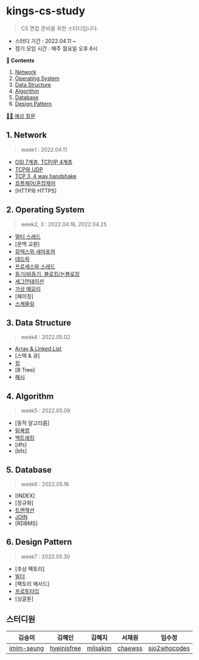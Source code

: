 # kings-cs-study

> CS 면접 준비를 위한 스터디입니다.

- 스터디 기간 : 2022.04.11 ~ 
- 정기 모임 시간 : 매주 월요일 오후 6시

**📖 Contents**
1. [Network](#1-network)
2. [Operating System](#2-operating-system)
3. [Data Structure](#3-data-structure)
4. [Algorithm](#4-algorithm)
5. [Database](#5-database)
6. [Design Pattern](#6-design-pattern)

[👩‍🏫 예상 질문](./%EC%98%88%EC%83%81%20%EC%A7%88%EB%AC%B8.md)

## 1. Network
> week1 : 2022.04.11
- [OSI 7계층, TCP/IP 4계층](./Network/OSI%207%EA%B3%84%EC%B8%B5,%20TCP%20IP%204%EA%B3%84%EC%B8%B5.md)
- [TCP와 UDP](./Network/TCP%EC%99%80%20UDP.md)
- [TCP 3, 4 way handshake](./Network/TCP%20Handshakes.md)
- [흐름제어/혼잡제어](./Network/%ED%98%BC%EC%9E%A1%EC%A0%9C%EC%96%B4%EC%99%80%20%ED%9D%90%EB%A6%84%EC%A0%9C%EC%96%B4.md)
- [HTTP와 HTTPS]

## 2. Operating System
> week2, 3 : 2022.04.18, 2022.04.25
- [멀티 스레드](./OperatingSystem/%EB%A9%80%ED%8B%B0%20%EC%8A%A4%EB%A0%88%EB%93%9C.md)
- [문맥 교환]
- [뮤텍스와 세마포어](./OperatingSystem/%EB%AE%A4%ED%85%8D%EC%8A%A4%EC%99%80%20%EC%84%B8%EB%A7%88%ED%8F%AC%EC%96%B4.md)
- [데드락](./OperatingSystem/Deadlock.md)
- [프로세스와 스레드](./OperatingSystem/%ED%94%84%EB%A1%9C%EC%84%B8%EC%8A%A4%EC%99%80%20%EC%8A%A4%EB%A0%88%EB%93%9C.md)
- [동기/비동기, 블로킹/논블로킹](./OperatingSystem/%EB%8F%99%EA%B8%B0%2C%EB%B9%84%EB%8F%99%EA%B8%B0.md)
- [세그먼테이션](./OperatingSystem/Segmentation.md)
- [가상 메모리](./OperatingSystem/%EA%B0%80%EC%83%81%20%EB%A9%94%EB%AA%A8%EB%A6%AC.md)
- [페이징]
- [스케줄링](./OperatingSystem/%ED%94%84%EB%A1%9C%EC%84%B8%EC%8A%A4%20%EC%8A%A4%EC%BC%80%EC%A4%84%EB%A7%81%20%EC%95%8C%EA%B3%A0%EB%A6%AC%EC%A6%98.md)

## 3. Data Structure
> week4 : 2022.05.02
- [Array & Linked List](./DataStructure/Array&LinkedList.md)
- [스택 & 큐]
- [힙](./DataStructure/%ED%9E%99.md)
- [B Tree]
- [해시](./DataStructure/Hash.md)

## 4. Algorithm
> week5 : 2022.05.09
- [동적 알고리즘]
- [탐욕법](./Algorithm/%ED%83%90%EC%9A%95%EB%B2%95.md)
- [백트래킹](./Algorithm/%EB%B0%B1%ED%8A%B8%EB%9E%98%ED%82%B9.md)
- [dfs]
- [bfs]

## 5. Database
> week6 : 2022.05.16
- [INDEX]
- [정규화]
- [트랜잭션](./Database/%ED%8A%B8%EB%9E%9C%EC%9E%AD%EC%85%98.md)
- [JOIN](./Database/JOIN.md)
- [RDBMS]

## 6. Design Pattern
> week7 : 2022.05.30
- [추상 팩토리]
- [빌더](./DesignPattern/Builder.md)
- [팩토리 메서드]
- [프로토타입](./DesignPattern/prototypePattern.md)
- [싱글톤]

## 스터디원
| 김승미 | 김혜인 | 김혜지 | 서채원 | 임수정 |
|:-:|:-:|:-:|:-:|:-:|
| [imim-seung](https://github.com/imim-seung) | [hyeinisfree](https://github.com/hyeinisfree) | [milsakim](https://github.com/milsakim) | [chaewss](https://github.com/chaewss) | [sio2whocodes](https://github.com/sio2whocodes) |
